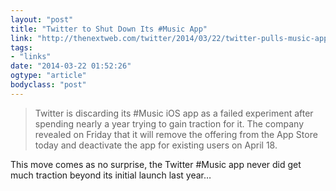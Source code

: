 ```yaml
---
layout: "post"
title: "Twitter to Shut Down Its #Music App"
link: "http://thenextweb.com/twitter/2014/03/22/twitter-pulls-music-app-app-store-prepares-shut-service-april-18/#!AREaJ"
tags: 
- "links"
date: "2014-03-22 01:52:26"
ogtype: "article"
bodyclass: "post"
---
```


> Twitter is discarding its #Music iOS app as a failed experiment after spending nearly a year trying to gain traction for it. The company revealed on Friday that it will remove the offering from the App Store today and deactivate the app for existing users on April 18.

This move comes as no surprise, the Twitter #Music app never did get much traction beyond its initial launch last year…